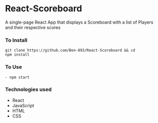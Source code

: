 # React-Scoreboard
A single-page React App that displays a Scoreboard with a list of Players and their respective scores

### To Install
```
git clone https://github.com/Ben-893/React-Scoreboard && cd
npm install
```

### To Use
```
- npm start
```

### Technologies used
- React
- JavaScript 
- HTML
- CSS
